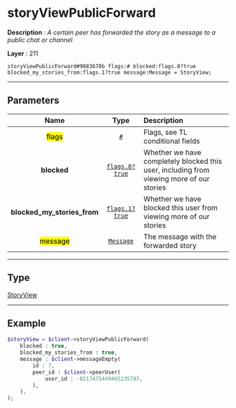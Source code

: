 # storyViewPublicForward

**Description** : *A certain peer has forwarded the story as a message to a public chat or channel*

**Layer** : 211

```tl
storyViewPublicForward#9083670b flags:# blocked:flags.0?true blocked_my_stories_from:flags.1?true message:Message = StoryView;
```

---

## Parameters

| Name | Type | Description |
| :---: | :---: | :--- |
| <mark>flags</mark> | [`#`](type/#) | Flags, see TL conditional fields |
| **blocked** | [`flags.0?true`](type/true) | Whether we have completely blocked this user, including from viewing more of our stories |
| **blocked_my_stories_from** | [`flags.1?true`](type/true) | Whether we have blocked this user from viewing more of our stories |
| <mark>message</mark> | [`Message`](type/Message) | The message with the forwarded story |

---

## Type

[StoryView](type/StoryView)

---

## Example

```php
$storyView = $client->storyViewPublicForward(
	blocked : true,
	blocked_my_stories_from : true,
	message : $client->messageEmpty(
		id : 7,
		peer_id : $client->peerUser(
			user_id : -8217475449465235787,
		),
	),
);
```